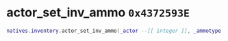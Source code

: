 # actor_set_inv_ammo `0x4372593E`

```lua
natives.inventory.actor_set_inv_ammo(_actor --[[ integer ]], _ammotype --[[ number ]], _ammocount --[[ number ]], _unk0 --[[ boolean ]])
```